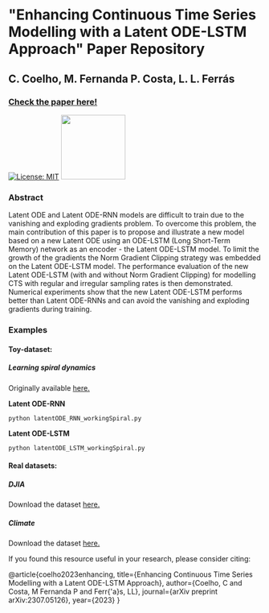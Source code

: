 # "Enhancing Continuous Time Series Modelling with a Latent ODE-LSTM Approach" Paper Repository
## C. Coelho, M. Fernanda P. Costa, L. L. Ferrás

### [Check the paper here!](https://arxiv.org/abs/2307.05126)

[![License: MIT](https://img.shields.io/badge/License-MIT-yellow.svg)](https://opensource.org/licenses/MIT) <img src="https://github.com/pytorch/pytorch/blob/main/docs/source/_static/img/pytorch-logo-dark.svg" width="128"/>

### Abstract
Latent ODE and Latent ODE-RNN models are difficult to train due to the vanishing and
exploding gradients problem. To overcome this problem, the main contribution of this paper is to propose
and illustrate a new model based on a new Latent ODE using an ODE-LSTM (Long Short-Term Memory)
network as an encoder - the Latent ODE-LSTM model. To limit the growth of the gradients the Norm
Gradient Clipping strategy was embedded on the Latent ODE-LSTM model.
The performance evaluation of the new Latent ODE-LSTM (with and without Norm Gradient Clipping)
for modelling CTS with regular and irregular sampling rates is then demonstrated. Numerical experiments
show that the new Latent ODE-LSTM performs better than Latent ODE-RNNs and can avoid the vanishing
and exploding gradients during training.

### Examples

#### Toy-dataset: 
  ##### Learning spiral dynamics
  Originally available [here.](https://github.com/rtqichen/torchdiffeq)

  **Latent ODE-RNN**
  ```
  python latentODE_RNN_workingSpiral.py
  ```

  **Latent ODE-LSTM**
  ```
  python latentODE_LSTM_workingSpiral.py
  ```
  

#### Real datasets:
  ##### DJIA
  Download the dataset [here.](https://www.kaggle.com/datasets/szrlee/stock-time-series-20050101-to-20171231)
  
  ##### Climate
  Download the dataset [here.](https://www.kaggle.com/datasets/sumanthvrao/daily-climate-time-series-data) 


If you found this resource useful in your research, please consider citing:

@article{coelho2023enhancing,
  title={Enhancing Continuous Time Series Modelling with a Latent ODE-LSTM Approach},
  author={Coelho, C and Costa, M Fernanda P and Ferr{\'a}s, LL},
  journal={arXiv preprint arXiv:2307.05126},
  year={2023}
}
